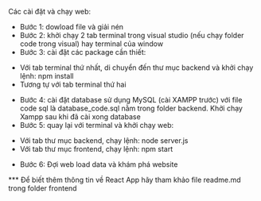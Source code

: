 ﻿Các cài đặt và chạy web:
- Bước 1: dowload file và giải nén
- Bước 2: khởi chạy 2 tab terminal trong visual studio (nếu chạy folder code trong visual) hay terminal của window
- Bước 3: cài đặt các package cần thiết:
+ Với tab terminal thứ nhất, di chuyển đến thư mục backend và khởi chạy lệnh: npm install
+ Tương tự với tab terminal thứ hai
- Bước 4: cài đặt database sử dụng MySQL (cài XAMPP trước) với file code sql là database_code.sql nằm trong folder backend. Khởi chạy Xampp sau khi đã cài xong database
- Bước 5: quay lại với terminal và khởi chạy web:
+ Với tab thư mục backend, chạy lệnh: node server.js
+ Với tab thư mục frontend, chạy lệnh: npm start
- Bước 6: Đợi web load data và khám phá website

*** Để biết thêm thông tin về React App hãy tham khảo file readme.md trong folder frontend
